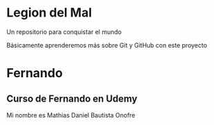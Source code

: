 # Legion del Mal
Un repositorio para conquistar el mundo

Básicamente aprenderemos más sobre Git y GitHub con este proyecto


# Fernando


## Curso de Fernando en Udemy

Mi nombre es Mathias Daniel Bautista Onofre